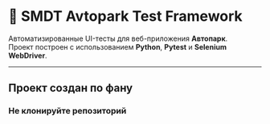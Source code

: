 # 🧪 SMDT Avtopark Test Framework

Автоматизированные UI-тесты для веб-приложения **Автопарк**.  
Проект построен с использованием **Python**, **Pytest** и **Selenium WebDriver**.

---

## Проект создан по фану

### Не клонируйте репозиторий
